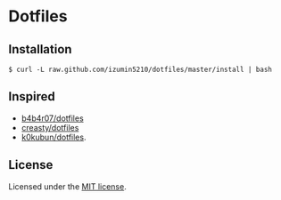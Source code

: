 # Dotfiles

## Installation

```
$ curl -L raw.github.com/izumin5210/dotfiles/master/install | bash
```

## Inspired
- [b4b4r07/dotfiles](https://github.com/b4b4r07/dotfiles)
- [creasty/dotfiles](https://github.com/creasty/dotfiles)
- [k0kubun/dotfiles](https://github.com/k0kubun/dotfiles).

## License
Licensed under the [MIT license](http://izumin.mit-license.org/2015).
